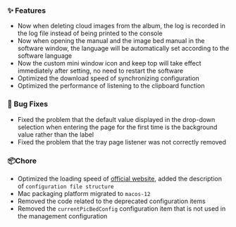 ### ✨ Features

- Now when deleting cloud images from the album, the log is recorded in the log file instead of being printed to the console
- Now when opening the manual and the image bed manual in the software window, the language will be automatically set according to the software language
- Now the custom mini window icon and keep top will take effect immediately after setting, no need to restart the software
- Optimized the download speed of synchronizing configuration
- Optimized the performance of listening to the clipboard function

### 🐛 Bug Fixes

- Fixed the problem that the default value displayed in the drop-down selection when entering the page for the first time is the background value rather than the label
- Fixed the problem that the tray page listener was not correctly removed

### 📦Chore

- Optimized the loading speed of [official website](https://piclist.cn), added the description of `configuration file structure`
- Mac packaging platform migrated to `macos-12`
- Removed the code related to the deprecated configuration items
- Removed the `currentPicBedConfig` configuration item that is not used in the management configuration
